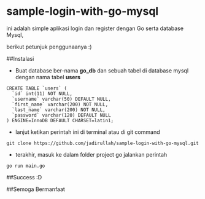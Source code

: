 # sample-login-with-go-mysql

ini adalah simple aplikasi login dan register dengan Go serta database Mysql,

berikut petunjuk penggunaanya :) 


##Instalasi

- Buat database ber-nama **go_db** dan sebuah tabel di database mysql dengan nama tabel **users**

```
CREATE TABLE `users` (
  `id` int(11) NOT NULL,
  `username` varchar(50) DEFAULT NULL,
  `first_name` varchar(200) NOT NULL,
  `last_name` varchar(200) NOT NULL,
  `password` varchar(120) DEFAULT NULL
) ENGINE=InnoDB DEFAULT CHARSET=latin1;

```

- lanjut ketikan perintah ini di terminal atau di git command

 ```git clone https://github.com/jadirullah/sample-login-with-go-mysql.git```

- terakhir, masuk ke dalam folder project go jalankan perintah 

 ```go run main.go ```



##Success :D

##Semoga Bermanfaat